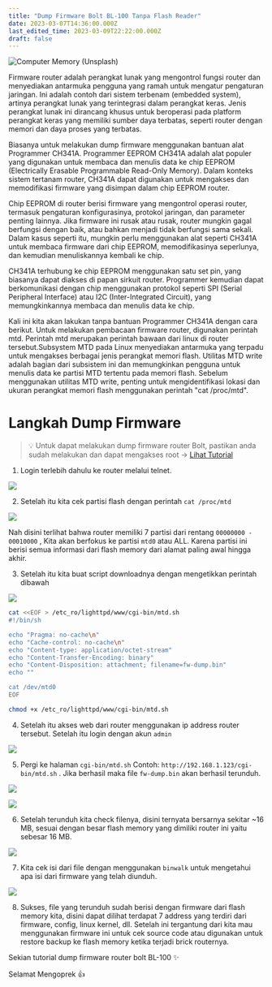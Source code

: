 ```yaml
---
title: "Dump Firmware Bolt BL-100 Tanpa Flash Reader"
date: 2023-03-07T14:36:00.000Z
last_edited_time: 2023-03-09T22:22:00.000Z
draft: false
---
```


![Computer Memory (Unsplash)](https://radito.vercel.app/773e2f6694aa4b0b3c44ee8db3ba3341cff41671689199eadf2a4013a960d00b/68747470733a2f2f7777772e64726f70626f782e636f6d2f732f3033313379677967737465303171332f623735316438323561643435386665323532633063306466653837343432313838643534343362373531373763336636386464333539633138613266653632362e6a70673f646c3d30267261773d31)


Firmware router adalah perangkat lunak yang mengontrol fungsi router dan menyediakan antarmuka pengguna yang ramah untuk mengatur pengaturan jaringan. Ini adalah contoh dari sistem terbenam (embedded system), artinya perangkat lunak yang terintegrasi dalam perangkat keras. Jenis perangkat lunak ini dirancang khusus untuk beroperasi pada platform perangkat keras yang memiliki sumber daya terbatas, seperti router dengan memori dan daya proses yang terbatas.


Biasanya untuk melakukan dump firmware menggunakan bantuan alat Programmer CH341A. Programmer EEPROM CH341A adalah alat populer yang digunakan untuk membaca dan menulis data ke chip EEPROM (Electrically Erasable Programmable Read-Only Memory). Dalam konteks sistem tertanam router, CH341A dapat digunakan untuk mengakses dan memodifikasi firmware yang disimpan dalam chip EEPROM router.


Chip EEPROM di router berisi firmware yang mengontrol operasi router, termasuk pengaturan konfigurasinya, protokol jaringan, dan parameter penting lainnya. Jika firmware ini rusak atau rusak, router mungkin gagal berfungsi dengan baik, atau bahkan menjadi tidak berfungsi sama sekali. Dalam kasus seperti itu, mungkin perlu menggunakan alat seperti CH341A untuk membaca firmware dari chip EEPROM, memodifikasinya seperlunya, dan kemudian menuliskannya kembali ke chip.


CH341A terhubung ke chip EEPROM menggunakan satu set pin, yang biasanya dapat diakses di papan sirkuit router. Programmer kemudian dapat berkomunikasi dengan chip menggunakan protokol seperti SPI (Serial Peripheral Interface) atau I2C (Inter-Integrated Circuit), yang memungkinkannya membaca dan menulis data ke chip.


Kali ini kita akan lakukan tanpa bantuan Programmer CH341A dengan cara berikut. Untuk melakukan pembacaan firmware router, digunakan perintah mtd. Perintah mtd merupakan perintah bawaan dari linux di router tersebut.Subsystem MTD pada Linux menyediakan antarmuka yang terpadu untuk mengakses berbagai jenis perangkat memori flash. Utilitas MTD write adalah bagian dari subsistem ini dan memungkinkan pengguna untuk menulis data ke partisi MTD tertentu pada memori flash. Sebelum menggunakan utilitas MTD write, penting untuk mengidentifikasi lokasi dan ukuran perangkat memori flash menggunakan perintah "cat /proc/mtd".


# Langkah Dump Firmware


> 💡 Untuk dapat melakukan dump firmware router Bolt, pastikan anda sudah melakukan dan dapat mengakses root → [Lihat Tutorial](https://radito.github.io/posts/25149034-6a06-4629-b657-5d42dac4a9b2/)


1. Login terlebih dahulu ke router melalui telnet.


![](https://radito.vercel.app/d33fe8894122fa52041924f720495e4e63ea33a3aed26386cc60ee8226e008d6/68747470733a2f2f7777772e64726f70626f782e636f6d2f732f317a7339796c37386d7a743267647a2f383834383932366264613331386563313536356137373338383932393735636333653631353961356131356637303530656561376631376465313764346561642e706e673f646c3d30267261773d31)


2. Setelah itu kita cek partisi flash dengan perintah `cat /proc/mtd`


![](https://radito.vercel.app/e5e53ca135cd24d3509db315a2f3cda3b34c08b9f00c954c568fbb21edf2cfa6/68747470733a2f2f7777772e64726f70626f782e636f6d2f732f3936347032646c307868696131757a2f303131326563666131353462303765656332636239653138313731626532323737616136333462323630383766336263306464373333626666323837343566342e706e673f646c3d30267261773d31)


Nah disini terlihat bahwa router memiliki 7 partisi dari rentang `00000000 - 00010000` , Kita akan berfokus ke partisi `mtd0` atau ALL.  Karena partisi ini berisi semua informasi dari flash memory dari alamat paling awal hingga akhir.


3. Setelah itu kita buat script downloadnya dengan mengetikkan perintah dibawah


![](https://radito.vercel.app/8c554eee37d4489a306f74dabbd350bbe1e503602a1dd9d60e6f341bbb4bfc7f/68747470733a2f2f7777772e64726f70626f782e636f6d2f732f6b78627a356b64766261367334786f2f613431396334626565653462663463393761333262623535363131386436303634383639396532303432343738393261313632393333373930636463313965652e706e673f646c3d30267261773d31)


```bash
cat <<EOF > /etc_ro/lighttpd/www/cgi-bin/mtd.sh
#!/bin/sh

echo "Pragma: no-cache\n"
echo "Cache-control: no-cache\n"
echo "Content-type: application/octet-stream"
echo "Content-Transfer-Encoding: binary"
echo "Content-Disposition: attachment; filename=fw-dump.bin"
echo ""

cat /dev/mtd0
EOF

chmod +x /etc_ro/lighttpd/www/cgi-bin/mtd.sh
```


4. Setelah itu akses web dari router menggunakan ip address router tersebut. Setelah itu login dengan akun `admin`


![](https://radito.vercel.app/46c66a7f25fb7b118482bcbe8d0d7cf8de4840f839a4b0b181d8b9fed4e5e50d/68747470733a2f2f7777772e64726f70626f782e636f6d2f732f756662726c366164786e367767366e2f343130616434313839663234343831366662303535323737613938326461613561613131356365353336363634376232303734306462623664393834613832392e706e673f646c3d30267261773d31)


5. Pergi ke halaman `cgi-bin/mtd.sh` Contoh: `http://192.168.1.123/cgi-bin/mtd.sh` . Jika berhasil maka file `fw-dump.bin` akan berhasil terunduh.


![](https://radito.vercel.app/c570582da64c7739a2e2e0147864e1c5e5d6f7b61a0c4121b7fbec93a51be7ee/68747470733a2f2f7777772e64726f70626f782e636f6d2f732f346f326479646334647367697270792f366230343833613130613835376230356231393965373339326135343536366265316533366230343835316532613930313039646263663566623035326635322e706e673f646c3d30267261773d31)


![](https://radito.vercel.app/17e629a7b4101d21699670ad2cfe1b6785c1bf46cc435914fe4f1aec03bf68df/68747470733a2f2f7777772e64726f70626f782e636f6d2f732f6378646e677a76307768676c6732632f306462393339393137663166376635626461313131623061333066633865376265666234633763333731356639633665623137313238363061333639633461322e706e673f646c3d30267261773d31)


6. Setelah terunduh kita check filenya, disini ternyata bersarnya sekitar ~16 MB, sesuai dengan besar flash memory yang dimiliki router ini yaitu sebesar 16 MB.


![](https://radito.vercel.app/5234bd22d07361ffcdc635f6c236a42915cb8083e16039ba5381e6016cfffe14/68747470733a2f2f7777772e64726f70626f782e636f6d2f732f7a70717539323665783336333437302f343030366130613039343962336265376166626537333463333733616336616162643165363230356436393631353430323631366232373638333363303237312e706e673f646c3d30267261773d31)


7. Kita cek isi dari file dengan menggunakan `binwalk` untuk mengetahui apa isi dari firmware yang telah diunduh.


![](https://radito.vercel.app/9087a7a94e83641d7949580037535f299ce7f6b869c4ba9f40c990102b5dcc8f/68747470733a2f2f7777772e64726f70626f782e636f6d2f732f6a786176677a7079347468313035332f303633346239366165343661386237633331326439636363313735383765616632616666666636383161653631353831626538323633656233396136663633362e706e673f646c3d30267261773d31)


8. Sukses, file yang terunduh sudah berisi dengan firmware dari flash memory kita, disini dapat dilihat terdapat 7 address yang terdiri dari firmware, config, linux kernel, dll. Setelah ini tergantung dari kita mau menggunakan firmware ini untuk cek source code atau digunakan untuk restore backup ke flash memory ketika terjadi brick routernya.


Sekian tutorial dump firmware router bolt BL-100 ✨


Selamat Mengoprek 👍

